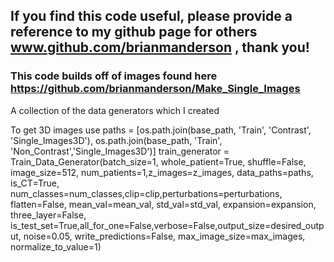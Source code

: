 ## If you find this code useful, please provide a reference to my github page for others www.github.com/brianmanderson , thank you!

### This code builds off of images found here https://github.com/brianmanderson/Make_Single_Images

A collection of the data generators which I created

To get 3D images use
        paths = [os.path.join(base_path, 'Train', 'Contrast', 'Single_Images3D'), os.path.join(base_path, 'Train', 'Non_Contrast','Single_Images3D')]
        train_generator = Train_Data_Generator(batch_size=1,
                                             whole_patient=True, shuffle=False,
                                             image_size=512, num_patients=1,z_images=z_images,
                                             data_paths=paths, is_CT=True, num_classes=num_classes,clip=clip,perturbations=perturbations,
                                             flatten=False, mean_val=mean_val, std_val=std_val, expansion=expansion, three_layer=False,
                                             is_test_set=True,all_for_one=False,verbose=False,output_size=desired_output,
                                             noise=0.05, write_predictions=False, max_image_size=max_images, normalize_to_value=1) 
